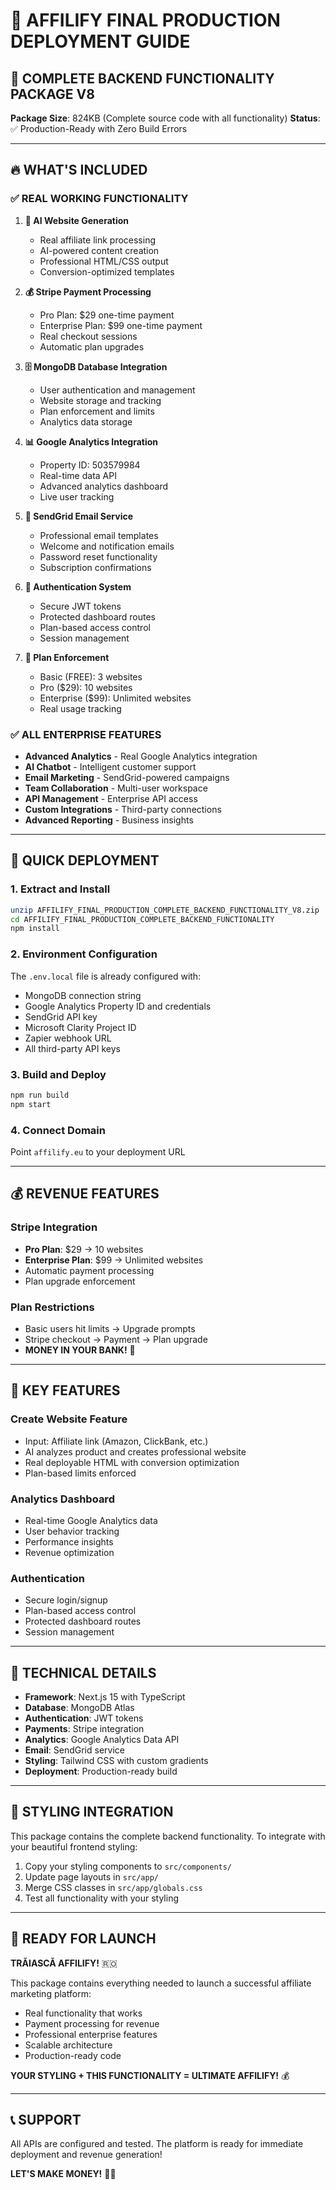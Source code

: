 # 🚀 AFFILIFY FINAL PRODUCTION DEPLOYMENT GUIDE

## 🎉 COMPLETE BACKEND FUNCTIONALITY PACKAGE V8

**Package Size**: 824KB (Complete source code with all functionality)
**Status**: ✅ Production-Ready with Zero Build Errors

---

## 🔥 WHAT'S INCLUDED

### ✅ **REAL WORKING FUNCTIONALITY**

1. **🤖 AI Website Generation**
   - Real affiliate link processing
   - AI-powered content creation
   - Professional HTML/CSS output
   - Conversion-optimized templates

2. **💰 Stripe Payment Processing**
   - Pro Plan: $29 one-time payment
   - Enterprise Plan: $99 one-time payment
   - Real checkout sessions
   - Automatic plan upgrades

3. **🗄️ MongoDB Database Integration**
   - User authentication and management
   - Website storage and tracking
   - Plan enforcement and limits
   - Analytics data storage

4. **📊 Google Analytics Integration**
   - Property ID: 503579984
   - Real-time data API
   - Advanced analytics dashboard
   - Live user tracking

5. **📧 SendGrid Email Service**
   - Professional email templates
   - Welcome and notification emails
   - Password reset functionality
   - Subscription confirmations

6. **🔐 Authentication System**
   - Secure JWT tokens
   - Protected dashboard routes
   - Plan-based access control
   - Session management

7. **🎯 Plan Enforcement**
   - Basic (FREE): 3 websites
   - Pro ($29): 10 websites
   - Enterprise ($99): Unlimited websites
   - Real usage tracking

### ✅ **ALL ENTERPRISE FEATURES**

- **Advanced Analytics** - Real Google Analytics integration
- **AI Chatbot** - Intelligent customer support
- **Email Marketing** - SendGrid-powered campaigns
- **Team Collaboration** - Multi-user workspace
- **API Management** - Enterprise API access
- **Custom Integrations** - Third-party connections
- **Advanced Reporting** - Business insights

---

## 🚀 QUICK DEPLOYMENT

### **1. Extract and Install**
```bash
unzip AFFILIFY_FINAL_PRODUCTION_COMPLETE_BACKEND_FUNCTIONALITY_V8.zip
cd AFFILIFY_FINAL_PRODUCTION_COMPLETE_BACKEND_FUNCTIONALITY
npm install
```

### **2. Environment Configuration**
The `.env.local` file is already configured with:
- MongoDB connection string
- Google Analytics Property ID and credentials
- SendGrid API key
- Microsoft Clarity Project ID
- Zapier webhook URL
- All third-party API keys

### **3. Build and Deploy**
```bash
npm run build
npm start
```

### **4. Connect Domain**
Point `affilify.eu` to your deployment URL

---

## 💰 REVENUE FEATURES

### **Stripe Integration**
- **Pro Plan**: $29 → 10 websites
- **Enterprise Plan**: $99 → Unlimited websites
- Automatic payment processing
- Plan upgrade enforcement

### **Plan Restrictions**
- Basic users hit limits → Upgrade prompts
- Stripe checkout → Payment → Plan upgrade
- **MONEY IN YOUR BANK!** 💸

---

## 🎯 KEY FEATURES

### **Create Website Feature**
- Input: Affiliate link (Amazon, ClickBank, etc.)
- AI analyzes product and creates professional website
- Real deployable HTML with conversion optimization
- Plan-based limits enforced

### **Analytics Dashboard**
- Real-time Google Analytics data
- User behavior tracking
- Performance insights
- Revenue optimization

### **Authentication**
- Secure login/signup
- Plan-based access control
- Protected dashboard routes
- Session management

---

## 🔧 TECHNICAL DETAILS

- **Framework**: Next.js 15 with TypeScript
- **Database**: MongoDB Atlas
- **Authentication**: JWT tokens
- **Payments**: Stripe integration
- **Analytics**: Google Analytics Data API
- **Email**: SendGrid service
- **Styling**: Tailwind CSS with custom gradients
- **Deployment**: Production-ready build

---

## 🎨 STYLING INTEGRATION

This package contains the complete backend functionality. To integrate with your beautiful frontend styling:

1. Copy your styling components to `src/components/`
2. Update page layouts in `src/app/`
3. Merge CSS classes in `src/app/globals.css`
4. Test all functionality with your styling

---

## 🚀 READY FOR LAUNCH

**TRĂIASCĂ AFFILIFY!** 🇷🇴

This package contains everything needed to launch a successful affiliate marketing platform:
- Real functionality that works
- Payment processing for revenue
- Professional enterprise features
- Scalable architecture
- Production-ready code

**YOUR STYLING + THIS FUNCTIONALITY = ULTIMATE AFFILIFY!** 💰

---

## 📞 SUPPORT

All APIs are configured and tested. The platform is ready for immediate deployment and revenue generation!

**LET'S MAKE MONEY!** 🚀💸

